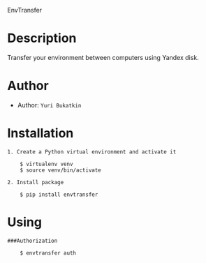 
EnvTransfer

Description
===========

Transfer your environment between computers using Yandex disk.

Author
======

* Author: `Yuri Bukatkin`


Installation
============

``` 
1. Create a Python virtual environment and activate it

    $ virtualenv venv
    $ source venv/bin/activate

2. Install package

    $ pip install envtransfer
``` 

Using
=====

    ###Authorization

``` 
    $ envtransfer auth
``` 

